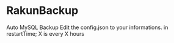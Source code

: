 # RakunBackup
Auto MySQL Backup
Edit the config.json to your informations.
in restartTime;
X is every X hours
